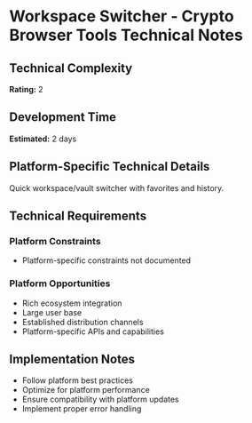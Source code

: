 # Workspace Switcher - Crypto Browser Tools Technical Notes

## Technical Complexity
**Rating:** 2

## Development Time
**Estimated:** 2 days

## Platform-Specific Technical Details
Quick workspace/vault switcher with favorites and history.

## Technical Requirements

### Platform Constraints
- Platform-specific constraints not documented

### Platform Opportunities
- Rich ecosystem integration
- Large user base
- Established distribution channels
- Platform-specific APIs and capabilities

## Implementation Notes
- Follow platform best practices
- Optimize for platform performance
- Ensure compatibility with platform updates
- Implement proper error handling
